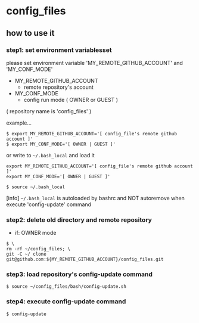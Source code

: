 # config_files

## how to use it

### step1: set environment variablesset
please set environment variable 'MY_REMOTE_GITHUB_ACCOUNT' and 'MY_CONF_MODE'
- MY_REMOTE_GITHUB_ACCOUNT
  - remote repository's account
- MY_CONF_MODE
  - config run mode ( OWNER or GUEST )

( repository name is 'config_files' )

example...
```
$ export MY_REMOTE_GITHUB_ACCOUNT='[ config_file's remote github account ]'
$ export MY_CONF_MODE='[ OWNER | GUEST ]'
```
or write to `~/.bash_local` and load it
```
export MY_REMOTE_GITHUB_ACCOUNT='[ config_file's remote github account ]'
export MY_CONF_MODE='[ OWNER | GUEST ]'
```
```
$ source ~/.bash_local
```
\[info\] `~/.bash_local` is autoloaded by bashrc and NOT autoremove when execute 'config-update' command

### step2: delete old directory and remote repository

- if: OWNER mode
```
$ \
rm -rf ~/config_files; \
git -C ~/ clone git@github.com:${MY_REMOTE_GITHUB_ACCOUNT}/config_files.git
```

### step3: load repository's config-update command
```
$ source ~/config_files/bash/config-update.sh
```

### step4: execute config-update command
```
$ config-update
```
